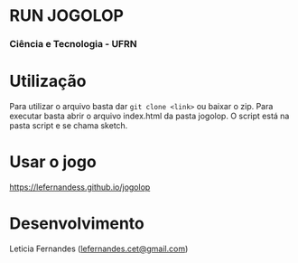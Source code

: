# RUN JOGOLOP

### Ciência e Tecnologia - UFRN

# Utilização

Para utilizar o arquivo basta dar ```git clone <link>``` ou baixar o zip.
Para executar basta abrir o arquivo index.html da pasta jogolop.
O script está na pasta script e se chama sketch.

# Usar o jogo

https://lefernandess.github.io/jogolop

# Desenvolvimento
Leticia Fernandes (lefernandes.cet@gmail.com)
